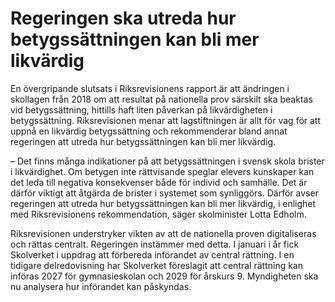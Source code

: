 # Regeringen ska utreda hur betygssättningen kan bli mer likvärdig

En övergripande slutsats i Riksrevisionens rapport är att ändringen i skollagen från 2018 om att resultat på nationella prov särskilt ska beaktas vid betygssättning, hittills haft liten påverkan på likvärdigheten i betygssättning. Riksrevisionen menar att lagstiftningen är allt för vag för att uppnå en likvärdig betygssättning och rekommenderar bland annat regeringen att utreda hur betygssättningen kan bli mer likvärdig.

– Det finns många indikationer på att betygssättningen i svensk skola brister i likvärdighet. Om betygen inte rättvisande speglar elevers kunskaper kan det leda till negativa konsekvenser både för individ och samhälle. Det är därför viktigt att åtgärda de brister i systemet som synliggörs. Därför avser regeringen att utreda hur betygssättningen kan bli mer likvärdig, i enlighet med Riksrevisionens rekommendation, säger skolminister Lotta Edholm.

Riksrevisionen understryker vikten av att de nationella proven digitaliseras och rättas centralt. Regeringen instämmer med detta. I januari i år fick Skolverket i uppdrag att förbereda införandet av central rättning. I en tidigare delredovisning har Skolverket föreslagit att central rättning kan införas 2027 för gymnasieskolan och 2029 för årskurs 9. Myndigheten ska nu analysera hur införandet kan påskyndas.

